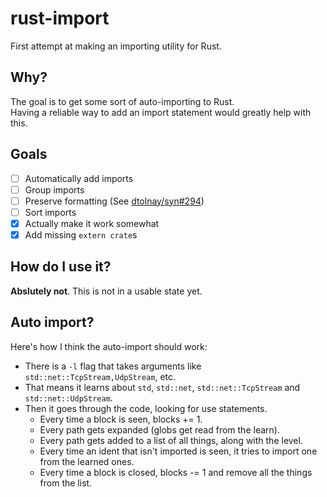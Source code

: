 # rust-import

First attempt at making an importing utility for Rust.

## Why?

The goal is to get some sort of auto-importing to Rust.  
Having a reliable way to add an import statement would greatly help with this.

## Goals

 - [ ] Automatically add imports
 - [ ] Group imports
 - [ ] Preserve formatting (See [dtolnay/syn#294](https://github.com/dtolnay/syn/issues/294))
 - [ ] Sort imports
 - [x] Actually make it work somewhat
 - [x] Add missing `extern crate`s

## How do I use it?

**Abslutely not**. This is not in a usable state yet.

## Auto import?

Here's how I think the auto-import should work:

  - There is a `-l` flag that takes arguments like `std::net::TcpStream,UdpStream`, etc.
  - That means it learns about `std`, `std::net`, `std::net::TcpStream` and `std::net::UdpStream`.
  - Then it goes through the code, looking for use statements.
    - Every time a block is seen, blocks += 1.
    - Every path gets expanded (globs get read from the learn).
    - Every path gets added to a list of all things, along with the level.
    - Every time an ident that isn't imported is seen, it tries to import one from the learned ones.
    - Every time a block is closed, blocks -= 1 and remove all the things from the list.
